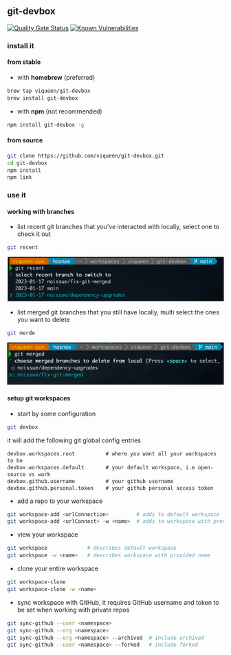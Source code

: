 ## git-devbox

[![Quality Gate Status](https://sonarcloud.io/api/project_badges/measure?project=viqueen_git-devbox&metric=alert_status)](https://sonarcloud.io/summary/new_code?id=viqueen_git-devbox)
[![Known Vulnerabilities](https://snyk.io/test/github/viqueen/git-devbox/badge.svg?targetFile=package.json)](https://snyk.io/test/github/viqueen/git-devbox?targetFile=package.json)

### install it

#### from stable

- with **homebrew** (preferred)

```bash
brew tap viqueen/git-devbox
brew install git-devbox
```

- with **npm** (not recommended)

```bash
npm install git-devbox -g
```

#### from source

```bash
git clone https://github.com/viqueen/git-devbox.git
cd git-devbox
npm install
npm link
```

### use it

#### working with branches

- list recent git branches that you've interacted with locally, select one to check it out

```bash
git recent
```

![git recent example](./docs/images/git-recent.png)

- list merged git branches that you still have locally, multi select the ones you want to delete

```bash
git merde
```

![git merged example](./docs/images/git-merged.png)

#### setup git workspaces

- start by some configuration

```bash
git devbox
```

it will add the following git global config entries

```text
devbox.workspaces.root          # where you want all your workspaces to be
devbox.workspaces.default       # your default workspace, i.e open-source vs work
devbox.github.username          # your github username
devbox.github.personal.token    # your github personal access token
```

- add a repo to your workspace

```bash
git workspace-add <urlConnection>         # adds to default workspace
git workspace-add <urlConnect> -w <name>  # adds to workspace with provided name
```

- view your workspace

```bash
git workspace             # describes default workspace
git workspace -w <name>   # describes workspace with provided name
```

- clone your entire workspace

```bash
git workspace-clone
git workspace-clone -w <name>
```

- sync workspace with GitHub, it requires GitHub username and token to be set when working with private repos

```bash
git sync-github --user <namespace>
git sync-github --org <namespace>
git sync-github --org <namespace> --archived  # include archived
git sync-github --user <namespace> --forked   # include forked
```
